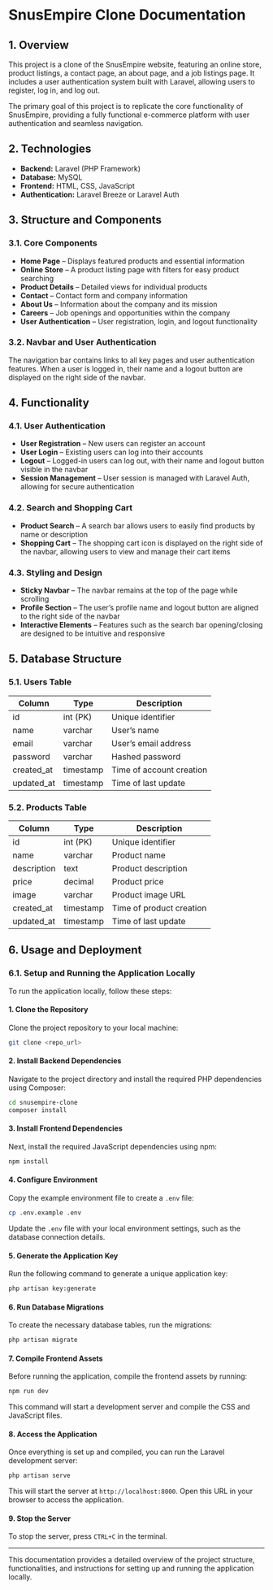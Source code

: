 # SnusEmpire Clone Documentation

## 1. Overview

This project is a clone of the SnusEmpire website, featuring an online store, product listings, a contact page, an about page, and a job listings page. It includes a user authentication system built with Laravel, allowing users to register, log in, and log out. 

The primary goal of this project is to replicate the core functionality of SnusEmpire, providing a fully functional e-commerce platform with user authentication and seamless navigation.

## 2. Technologies

- **Backend:** Laravel (PHP Framework)
- **Database:** MySQL
- **Frontend:** HTML, CSS, JavaScript
- **Authentication:** Laravel Breeze or Laravel Auth

## 3. Structure and Components

### 3.1. Core Components

- **Home Page** – Displays featured products and essential information
- **Online Store** – A product listing page with filters for easy product searching
- **Product Details** – Detailed views for individual products
- **Contact** – Contact form and company information
- **About Us** – Information about the company and its mission
- **Careers** – Job openings and opportunities within the company
- **User Authentication** – User registration, login, and logout functionality

### 3.2. Navbar and User Authentication

The navigation bar contains links to all key pages and user authentication features. When a user is logged in, their name and a logout button are displayed on the right side of the navbar.

## 4. Functionality

### 4.1. User Authentication

- **User Registration** – New users can register an account
- **User Login** – Existing users can log into their accounts
- **Logout** – Logged-in users can log out, with their name and logout button visible in the navbar
- **Session Management** – User session is managed with Laravel Auth, allowing for secure authentication

### 4.2. Search and Shopping Cart

- **Product Search** – A search bar allows users to easily find products by name or description
- **Shopping Cart** – The shopping cart icon is displayed on the right side of the navbar, allowing users to view and manage their cart items

### 4.3. Styling and Design

- **Sticky Navbar** – The navbar remains at the top of the page while scrolling
- **Profile Section** – The user’s profile name and logout button are aligned to the right side of the navbar
- **Interactive Elements** – Features such as the search bar opening/closing are designed to be intuitive and responsive

## 5. Database Structure

### 5.1. Users Table

| Column      | Type        | Description             |
|-------------|-------------|-------------------------|
| id          | int (PK)    | Unique identifier       |
| name        | varchar     | User’s name             |
| email       | varchar     | User’s email address    |
| password    | varchar     | Hashed password         |
| created_at  | timestamp   | Time of account creation|
| updated_at  | timestamp   | Time of last update     |

### 5.2. Products Table

| Column      | Type        | Description             |
|-------------|-------------|-------------------------|
| id          | int (PK)    | Unique identifier       |
| name        | varchar     | Product name            |
| description | text        | Product description     |
| price       | decimal     | Product price           |
| image       | varchar     | Product image URL       |
| created_at  | timestamp   | Time of product creation|
| updated_at  | timestamp   | Time of last update     |

## 6. Usage and Deployment

### 6.1. Setup and Running the Application Locally

To run the application locally, follow these steps:

#### 1. Clone the Repository

Clone the project repository to your local machine:

```bash
git clone <repo_url>
```

#### 2. Install Backend Dependencies

Navigate to the project directory and install the required PHP dependencies using Composer:

```bash
cd snusempire-clone
composer install
```

#### 3. Install Frontend Dependencies

Next, install the required JavaScript dependencies using npm:

```bash
npm install
```

#### 4. Configure Environment

Copy the example environment file to create a `.env` file:

```bash
cp .env.example .env
```

Update the `.env` file with your local environment settings, such as the database connection details.

#### 5. Generate the Application Key

Run the following command to generate a unique application key:

```bash
php artisan key:generate
```

#### 6. Run Database Migrations

To create the necessary database tables, run the migrations:

```bash
php artisan migrate
```

#### 7. Compile Frontend Assets

Before running the application, compile the frontend assets by running:

```bash
npm run dev
```

This command will start a development server and compile the CSS and JavaScript files.

#### 8. Access the Application

Once everything is set up and compiled, you can run the Laravel development server:

```bash
php artisan serve
```

This will start the server at `http://localhost:8000`. Open this URL in your browser to access the application.

#### 9. Stop the Server

To stop the server, press `CTRL+C` in the terminal.

---

This documentation provides a detailed overview of the project structure, functionalities, and instructions for setting up and running the application locally. 
